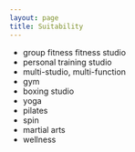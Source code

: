 ```yaml
---
layout: page
title: Suitability
---
```


- group fitness fitness studio
- personal training studio
- multi-studio, multi-function
- gym
- boxing studio
- yoga
- pilates
- spin
- martial arts
- wellness



<!-- <ul>
  <% collections.posts.resources.each do |post| %>
    <li>
      <a href="<%= post.relative_url %>"><%= post.data.title %></a>
    </li>
  <% end %>
</ul> -->
